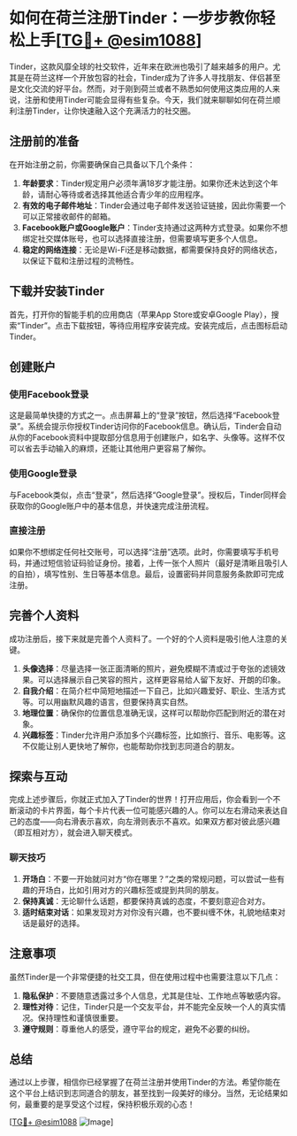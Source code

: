 # 如何在荷兰注册Tinder：一步步教你轻松上手[[TG💪+ @esim1088](https://t.me/s/esim1088)]

Tinder，这款风靡全球的社交软件，近年来在欧洲也吸引了越来越多的用户。尤其是在荷兰这样一个开放包容的社会，Tinder成为了许多人寻找朋友、伴侣甚至是文化交流的好平台。然而，对于刚到荷兰或者不熟悉如何使用这类应用的人来说，注册和使用Tinder可能会显得有些复杂。今天，我们就来聊聊如何在荷兰顺利注册Tinder，让你快速融入这个充满活力的社交圈。

## 注册前的准备

在开始注册之前，你需要确保自己具备以下几个条件：

1. **年龄要求**：Tinder规定用户必须年满18岁才能注册。如果你还未达到这个年龄，请耐心等待或者选择其他适合青少年的应用程序。
2. **有效的电子邮件地址**：Tinder会通过电子邮件发送验证链接，因此你需要一个可以正常接收邮件的邮箱。
3. **Facebook账户或Google账户**：Tinder支持通过这两种方式登录。如果你不想绑定社交媒体账号，也可以选择直接注册，但需要填写更多个人信息。
4. **稳定的网络连接**：无论是Wi-Fi还是移动数据，都需要保持良好的网络状态，以保证下载和注册过程的流畅性。

## 下载并安装Tinder

首先，打开你的智能手机的应用商店（苹果App Store或安卓Google Play），搜索“Tinder”。点击下载按钮，等待应用程序安装完成。安装完成后，点击图标启动Tinder。

## 创建账户

### 使用Facebook登录

这是最简单快捷的方式之一。点击屏幕上的“登录”按钮，然后选择“Facebook登录”。系统会提示你授权Tinder访问你的Facebook信息。确认后，Tinder会自动从你的Facebook资料中提取部分信息用于创建账户，如名字、头像等。这样不仅可以省去手动输入的麻烦，还能让其他用户更容易了解你。

### 使用Google登录

与Facebook类似，点击“登录”，然后选择“Google登录”。授权后，Tinder同样会获取你的Google账户中的基本信息，并快速完成注册流程。

### 直接注册

如果你不想绑定任何社交账号，可以选择“注册”选项。此时，你需要填写手机号码，并通过短信验证码验证身份。接着，上传一张个人照片（最好是清晰且吸引人的自拍），填写性别、生日等基本信息。最后，设置密码并同意服务条款即可完成注册。

## 完善个人资料

成功注册后，接下来就是完善个人资料了。一个好的个人资料是吸引他人注意的关键。

1. **头像选择**：尽量选择一张正面清晰的照片，避免模糊不清或过于夸张的滤镜效果。可以选择展示自己笑容的照片，这样更容易给人留下友好、开朗的印象。
2. **自我介绍**：在简介栏中简短地描述一下自己，比如兴趣爱好、职业、生活方式等。可以用幽默风趣的语言，但要保持真实自然。
3. **地理位置**：确保你的位置信息准确无误，这样可以帮助你匹配到附近的潜在对象。
4. **兴趣标签**：Tinder允许用户添加多个兴趣标签，比如旅行、音乐、电影等。这不仅能让别人更快地了解你，也能帮助你找到志同道合的朋友。

## 探索与互动

完成上述步骤后，你就正式加入了Tinder的世界！打开应用后，你会看到一个不断滚动的卡片界面，每个卡片代表一位可能感兴趣的人。你可以左右滑动来表达自己的态度——向右滑表示喜欢，向左滑则表示不喜欢。如果双方都对彼此感兴趣（即互相对方），就会进入聊天模式。

### 聊天技巧

1. **开场白**：不要一开始就问对方“你在哪里？”之类的常规问题，可以尝试一些有趣的开场白，比如引用对方的兴趣标签或提到共同的朋友。
2. **保持真诚**：无论聊什么话题，都要保持真诚的态度，不要刻意迎合对方。
3. **适时结束对话**：如果发现对方对你没有兴趣，也不要纠缠不休，礼貌地结束对话是最好的选择。

## 注意事项

虽然Tinder是一个非常便捷的社交工具，但在使用过程中也需要注意以下几点：

1. **隐私保护**：不要随意透露过多个人信息，尤其是住址、工作地点等敏感内容。
2. **理性对待**：记住，Tinder只是一个交友平台，并不能完全反映一个人的真实情况。保持理性和谨慎很重要。
3. **遵守规则**：尊重他人的感受，遵守平台的规定，避免不必要的纠纷。

## 总结

通过以上步骤，相信你已经掌握了在荷兰注册并使用Tinder的方法。希望你能在这个平台上结识到志同道合的朋友，甚至找到一段美好的缘分。当然，无论结果如何，最重要的是享受这个过程，保持积极乐观的心态！

[[TG💪+ @esim1088](https://t.me/s/esim1088) ![Image](https://i.postimg.cc/4NQfJmqS/Snipaste-2025-05-13-00-14-12.png)]